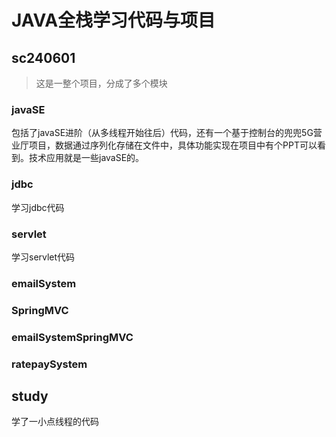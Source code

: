 # JAVA全栈学习代码与项目

## sc240601

> 这是一整个项目，分成了多个模块

### javaSE

包括了javaSE进阶（从多线程开始往后）代码，还有一个基于控制台的兜兜5G营业厅项目，数据通过序列化存储在文件中，具体功能实现在项目中有个PPT可以看到。技术应用就是一些javaSE的。

### jdbc

学习jdbc代码

### servlet

学习servlet代码

### emailSystem



### SpringMVC



### emailSystemSpringMVC



### ratepaySystem



## study

学了一小点线程的代码